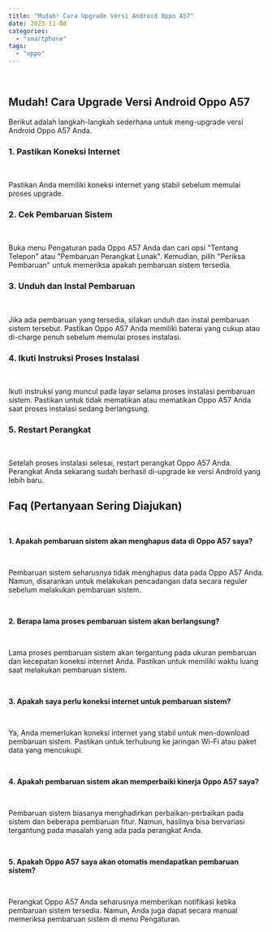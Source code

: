 ```yaml
---
title: "Mudah! Cara Upgrade Versi Android Oppo A57"
date: 2023-11-08
categories: 
  - "smartphone"
tags: 
  - "oppo"
---
```


 

## Mudah! Cara Upgrade Versi Android Oppo A57

Berikut adalah langkah-langkah sederhana untuk meng-upgrade versi Android Oppo A57 Anda.

### 1\. Pastikan Koneksi Internet

 

Pastikan Anda memiliki koneksi internet yang stabil sebelum memulai proses upgrade.

### 2\. Cek Pembaruan Sistem

 

Buka menu Pengaturan pada Oppo A57 Anda dan cari opsi "Tentang Telepon" atau "Pembaruan Perangkat Lunak". Kemudian, pilih "Periksa Pembaruan" untuk memeriksa apakah pembaruan sistem tersedia.

### 3\. Unduh dan Instal Pembaruan

 

Jika ada pembaruan yang tersedia, silakan unduh dan instal pembaruan sistem tersebut. Pastikan Oppo A57 Anda memiliki baterai yang cukup atau di-charge penuh sebelum memulai proses instalasi.

### 4\. Ikuti Instruksi Proses Instalasi

 

Ikuti instruksi yang muncul pada layar selama proses instalasi pembaruan sistem. Pastikan untuk tidak mematikan atau mematikan Oppo A57 Anda saat proses instalasi sedang berlangsung.

### 5\. Restart Perangkat

 

Setelah proses instalasi selesai, restart perangkat Oppo A57 Anda. Perangkat Anda sekarang sudah berhasil di-upgrade ke versi Android yang lebih baru.

## Faq (Pertanyaan Sering Diajukan)

 

**1\. Apakah pembaruan sistem akan menghapus data di Oppo A57 saya?**

 

Pembaruan sistem seharusnya tidak menghapus data pada Oppo A57 Anda. Namun, disarankan untuk melakukan pencadangan data secara reguler sebelum melakukan pembaruan sistem.

 

**2\. Berapa lama proses pembaruan sistem akan berlangsung?**

 

Lama proses pembaruan sistem akan tergantung pada ukuran pembaruan dan kecepatan koneksi internet Anda. Pastikan untuk memiliki waktu luang saat melakukan pembaruan sistem.

 

**3\. Apakah saya perlu koneksi internet untuk pembaruan sistem?**

 

Ya, Anda memerlukan koneksi internet yang stabil untuk men-download pembaruan sistem. Pastikan untuk terhubung ke jaringan Wi-Fi atau paket data yang mencukupi.

 

**4\. Apakah pembaruan sistem akan memperbaiki kinerja Oppo A57 saya?**

 

Pembaruan sistem biasanya menghadirkan perbaikan-perbaikan pada sistem dan beberapa pembaruan fitur. Namun, hasilnya bisa bervariasi tergantung pada masalah yang ada pada perangkat Anda.

 

**5\. Apakah Oppo A57 saya akan otomatis mendapatkan pembaruan sistem?**

 

Perangkat Oppo A57 Anda seharusnya memberikan notifikasi ketika pembaruan sistem tersedia. Namun, Anda juga dapat secara manual memeriksa pembaruan sistem di menu Pengaturan.
